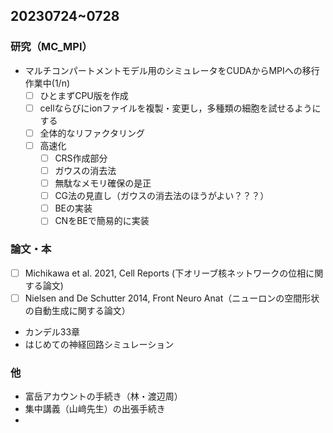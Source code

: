 ## 20230724~0728
### 研究（MC_MPI）
- マルチコンパートメントモデル用のシミュレータをCUDAからMPIへの移行作業中(1/n)
  - [ ] ひとまずCPU版を作成
  - [ ] cellならびにionファイルを複製・変更し，多種類の細胞を試せるようにする
  - [ ] 全体的なリファクタリング
  - [ ] 高速化
    - [ ] CRS作成部分
    - [ ] ガウスの消去法
    - [ ] 無駄なメモリ確保の是正
    - [ ] CG法の見直し（ガウスの消去法のほうがよい？？？）
    - [ ] BEの実装
    - [ ] CNをBEで簡易的に実装

### 論文・本
- [ ] Michikawa et al. 2021, Cell Reports (下オリーブ核ネットワークの位相に関する論文)
- [ ] Nielsen and De Schutter 2014, Front Neuro Anat（ニューロンの空間形状の自動生成に関する論文）
- カンデル33章
- はじめての神経回路シミュレーション

### 他
- 富岳アカウントの手続き（林・渡辺周）
- 集中講義（山﨑先生）の出張手続き
- 



